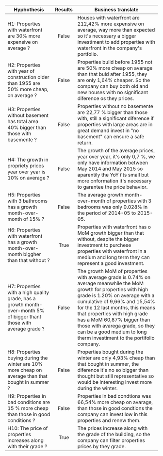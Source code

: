 | **Hyphothesis** | **Results** | **Business translate** |
|-------------|:-------:|-------   |
|H1: Properties with waterfront are 30% more expensive on average ? | False | Houses with waterfront are 212,42% more expensive on average, way more than expected so it's necessary a bigger investiment to add properties with waterfront in the company's portfolio.| 
|H2: Properties with year of construction older than 1955 are 50% more cheap, on average ?| False | Properties build before 1955 not are 50% more cheap on avarage than that buid after 1955, they are only 1,64% cheaper. So the company can buy both old and new houses with no significant diference os they prices. |
|H3: Properties without basement has total area 40% bigger than those with basemente ? | False | Properties without no basemente are 22,77 % bigger than those with, still a significant diference if properties with large areas are in great demand invest in "no basement" can ensure a safe return. |
|H4: The growth in propriety prices year over year is 10% on average ? | False | The growth of the average prices, year over year, it's only 0,7 %, we only have information between May 2014 and May 2015 so aparentily the YoY i'ts small but more onformation it's necessary to garantee the price behavior. |
|H5: Properties with 3 bathrooms has a growth month-over-month of 15% ? | False |  The average growth month-over-month of properties with 3 bedrooms was only 0.028% in the period of 2014-05 to 2015-05. |
| H6:  Properties with waterfront has a growth month-over-month biggher than that without ?| True | Properties with waterfront has o MoM growth bigger than that without, despite the bigger investment to purchese properties with waterfront in a medium and long term they can represent a good investment. |
| H7: Properties with a high quality grade, has a growth month-over-month 5% of bigger thant those with average grade ? | False | The growth MoM of properties with average grade is 0.74% on average meanwhile the MoM growth for properties with high grade is 1.20% on average with a cumulative of 9,66% and 15,54% for the 12 last months, this means that properties with high grade has a MoM 60,87% bigger than those with avarega grade, so they can be a good medium to long therm investiment to the portifolio company. |
| H8: Properties buying during the winter are 10% more cheap on average than that bought in summer ? | False | Properties bought during the winter are only 4,93% cheap than that bought in summer, the diference it's no so bigger than thought but still representative so would be interesting invest more during the winter. |
| H9: Properties in bad conditions are 15 % more cheap than those in good conditions ? | False | Properties in bad condtions was 66,54% more cheap on avarage, than those in good condtions the company can invest low in this properties and renew them. |
|H10: The price of properties increases along with their grade ?| True | The prices increase along with the grade of the building, so the company can filter properties prices by they grade.|